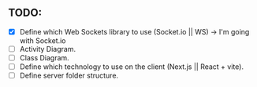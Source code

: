 ## TODO:

- [x] Define which Web Sockets library to use (Socket.io || WS) -> I'm going with Socket.io
- [ ] Activity Diagram. 
- [ ] Class Diagram.
- [ ] Define which technology to use on the client (Next.js || React + vite).
- [ ] Define server folder structure.
